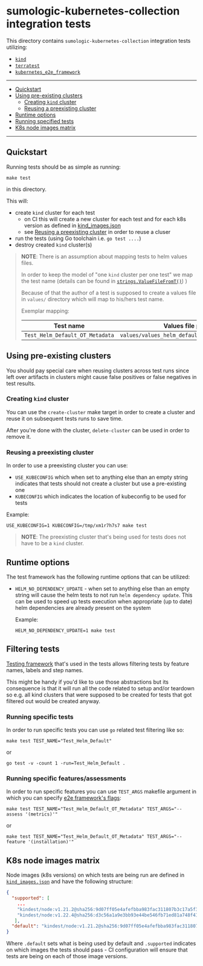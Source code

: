 # sumologic-kubernetes-collection integration tests

This directory contains `sumologic-kubernetes-collection` integration tests utilizing:

- [`kind`][kind]
- [`terratest`][terratest]
- [`kubernetes_e2e_framework`][kubernetes_e2e_framework]

[terratest]: https://github.com/gruntwork-io/terratest
[kubernetes_e2e_framework]: https://github.com/kubernetes-sigs/e2e-framework
[kind]: https://kind.sigs.k8s.io/

---

- [Quickstart](#quickstart)
- [Using pre-existing clusters](#using-pre-existing-clusters)
  - [Creating `kind` cluster](#creating-kind-cluster)
  - [Reusing a preexisting cluster](#reusing-a-preexisting-cluster)
- [Runtime options](#runtime-options)
- [Running specified tests](#running-specified-tests)
- [K8s node images matrix](#k8s-node-images-matrix)

---

## Quickstart

Running tests should be as simple as running:

```shell
make test
```

in this directory.

This will:

- create `kind` cluster for each test
  - on CI this will create a new cluster for each test and for each k8s version
    as defined in [kind_images.json](./kind_images.json)
  - see [Reusing a preexisting cluster](#reusing-a-preexisting-cluster) in order to reuse a cluser
- run the tests (using Go toolchain i.e. `go test ....`)
- destroy created `kind` cluster(s)

> **NOTE**: There is an assumption about mapping tests to helm values files.
>
> In order to keep the model of "one `kind` cluster per one test" we map the test name
> (details can be found in [`strings.ValueFileFromT()`](./internal/strings/strings.go)) )
>
> Because of that the author of a test is supposed to create a values file in `values/`
> directory which will map to his/hers test name.
>
> Exemplar mapping:
>
> | Test name | Values file path |
> | --- | --- |
> | `Test_Helm_Default_OT_Metadata` | `values/values_helm_default_ot_metadata.yaml` |

## Using pre-existing clusters

You should pay special care when reusing clusters across test runs since left over
artifacts in clusters might cause false positives or false negatives in test results.

### Creating `kind` cluster

You can use the `create-cluster` make target in order to create a cluster and reuse
it on subsequent tests runs to save time.

After you're done with the cluster, `delete-cluster` can be used in order to remove it.

### Reusing a preexisting cluster

In order to use a preexisting cluster you can use:

- `USE_KUBECONFIG` which when set to anything else than an empty string indicates that
  tests should not create a cluster but use a pre-existing one
- `KUBECONFIG` which indicates the location of kubeconfig to be used for tests

Example:

```shell
USE_KUBECONFIG=1 KUBECONFIG=/tmp/xm1r7h7s7 make test
```

> **NOTE**: The preexisting cluster that's being used for tests does not have
> to be a `kind` cluster.

## Runtime options

The test framework has the following runtime options that can be utilized:

- `HELM_NO_DEPENDENCY_UPDATE` - when set to anything else than an empty string
  will cause the helm tests to not run `helm dependency update`. This can be used to
  speed up tests execution when appropriate (up to date) helm dependencies are
  already present on the system

  Example:

  ```shell
  HELM_NO_DEPENDENCY_UPDATE=1 make test
  ```

## Filtering tests

[Testing framework][sig_e2e_testing_harness] that's used in the tests allows filtering
tests by feature names, labels and step names.

This might be handy if you'd like to use those abstractions but its consequence is that
it will run all the code related to setup and/or teardown so e.g. all kind clusters
that were supposed to be created for tests that got filtered out would be created anyway.

### Running specific tests

In order to run specific tests you can use `go` related test filtering like so:

```shell
make test TEST_NAME="Test_Helm_Default"
```

or

```shell
go test -v -count 1 -run=Test_Helm_Default .
```

### Running specific features/assessments

In order to run specific features you can use `TEST_ARGS` makefile argument in
which you can specify [e2e framework's flags][sig_e2e_testing_harness_filtering_tests]:

```shell
make test TEST_NAME="Test_Helm_Default_OT_Metadata" TEST_ARGS="--assess '(metrics)'"
```

or

```shell
make test TEST_NAME="Test_Helm_Default_OT_Metadata" TEST_ARGS="--feature '(installation)'"
```

[sig_e2e_testing_harness]: https://github.com/kubernetes-sigs/e2e-framework/blob/main/docs/design/test-harness-framework.md
[sig_e2e_testing_harness_filtering_tests]: https://github.com/kubernetes-sigs/e2e-framework/blob/fee1391aeccdc260069bd5e0b25c6b187c2293c4/docs/design/test-harness-framework.md#filtering-feature-tests

## K8s node images matrix

Node images (k8s versions) on which tests are being run are defined in
[`kind_images.json`](./kind_images.json) and have the following structure:

```json
{
  "supported": [
    ...
    "kindest/node:v1.21.2@sha256:9d07ff05e4afefbba983fac311807b3c17a5f36e7061f6cb7e2ba756255b2be4",
    "kindest/node:v1.22.4@sha256:d3c56a1a9e3bb93e44be546fb71ed81a748f412d5f173bf8459ee2e3e58930d8"
   ],
  "default": "kindest/node:v1.21.2@sha256:9d07ff05e4afefbba983fac311807b3c17a5f36e7061f6cb7e2ba756255b2be4"
}
```

Where `.default` sets what is being used by default and `.supported` indicates on which
images the tests should pass - CI configuration will ensure that tests are being on
each of those image versions.
